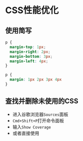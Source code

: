 # CSS性能优化

## 使用简写

``` css
p {
  margin-top: 1px;
  margin-right: 2px;
  margin-bottom: 3px;
  margin-left: 4px;
}

p {
  margin: 1px 2px 3px 4px
}
```

## 查找并删除未使用的CSS

- 进入谷歌浏览器`Sources`面板
- `Cmd+Shift+P`打开命令面板
- 输入`Show Coverage`
- 或者直接使用